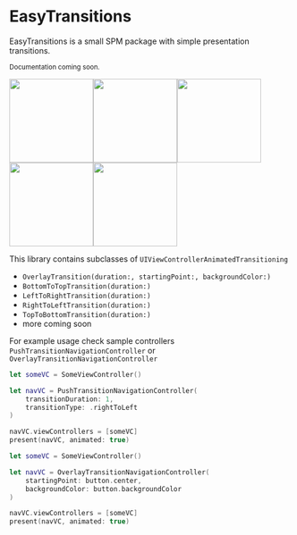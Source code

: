 # EasyTransitions

EasyTransitions is a small SPM package with simple presentation transitions.

<sub>Documentation coming soon.</sub>

<img src="https://i.imgur.com/kWRIZmr.gif" width="150"><img src="https://i.imgur.com/mSSv6iM.gif" width="150"><img src="https://i.imgur.com/n8M7I0K.gif" width="150"><img src="https://i.imgur.com/83uRH4L.gif" width="150"><img src="https://i.imgur.com/KWbs96g.gif" width="150">

This library contains subclasses of `UIViewControllerAnimatedTransitioning`

* `OverlayTransition(duration:, startingPoint:, backgroundColor:)`
* `BottomToTopTransition(duration:)`
* `LeftToRightTransition(duration:)`
* `RightToLeftTransition(duration:)`
* `TopToBottomTransition(duration:)`
* more coming soon

For example usage check sample controllers `PushTransitionNavigationController` or `OverlayTransitionNavigationController`
```swift
let someVC = SomeViewController()

let navVC = PushTransitionNavigationController(
    transitionDuration: 1,
    transitionType: .rightToLeft
)

navVC.viewControllers = [someVC]
present(navVC, animated: true)
```

```swift
let someVC = SomeViewController()

let navVC = OverlayTransitionNavigationController(
    startingPoint: button.center,
    backgroundColor: button.backgroundColor
)

navVC.viewControllers = [someVC]
present(navVC, animated: true)
```
